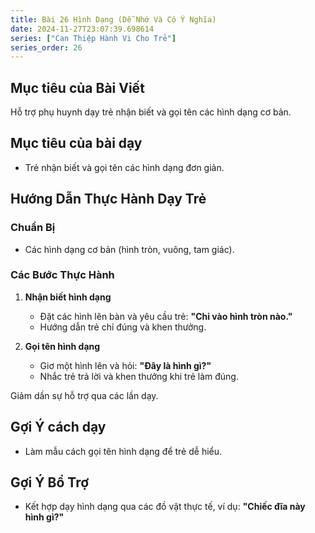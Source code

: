 ```yaml
---
title: Bài 26 Hình Dạng (Dễ Nhớ Và Có Ý Nghĩa)
date: 2024-11-27T23:07:39.698614
series: ["Can Thiệp Hành Vi Cho Trẻ"]
series_order: 26
---
```


## Mục tiêu của Bài Viết  
Hỗ trợ phụ huynh dạy trẻ nhận biết và gọi tên các hình dạng cơ bản.

## Mục tiêu của bài dạy  
- Trẻ nhận biết và gọi tên các hình dạng đơn giản.  

## Hướng Dẫn Thực Hành Dạy Trẻ  

### Chuẩn Bị  
- Các hình dạng cơ bản (hình tròn, vuông, tam giác).  

### Các Bước Thực Hành  
1. **Nhận biết hình dạng**  
   - Đặt các hình lên bàn và yêu cầu trẻ: **"Chỉ vào hình tròn nào."**  
   - Hướng dẫn trẻ chỉ đúng và khen thưởng.  

2. **Gọi tên hình dạng**  
   - Giơ một hình lên và hỏi: **"Đây là hình gì?"**  
   - Nhắc trẻ trả lời và khen thưởng khi trẻ làm đúng.  

Giảm dần sự hỗ trợ qua các lần dạy.  

## Gợi Ý cách dạy  
- Làm mẫu cách gọi tên hình dạng để trẻ dễ hiểu.  

## Gợi Ý Bổ Trợ  
- Kết hợp dạy hình dạng qua các đồ vật thực tế, ví dụ: **"Chiếc đĩa này hình gì?"**  

